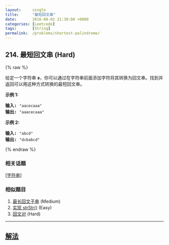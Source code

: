 ```yaml
---
layout:     single
title:      "最短回文串"
date:       2016-08-02 21:30:00 +0800
categories: [Leetcode]
tags:       [String]
permalink:  /problems/shortest-palindrome/
---
```


## 214. 最短回文串 (Hard)

{% raw %}

<p>给定一个字符串 <em><strong>s</strong></em>，你可以通过在字符串前面添加字符将其转换为回文串。找到并返回可以用这种方式转换的最短回文串。</p>

<p><strong>示例&nbsp;1:</strong></p>

<pre><strong>输入: </strong><code>&quot;aacecaaa&quot;</code>
<strong>输出:</strong> <code>&quot;aaacecaaa&quot;</code>
</pre>

<p><strong>示例 2:</strong></p>

<pre><strong>输入: </strong><code>&quot;abcd&quot;</code>
<strong>输出:</strong> <code>&quot;dcbabcd&quot;</code></pre>

{% endraw %}

### 相关话题
  [[字符串](https://github.com/openset/leetcode/tree/master/tag/string/README.md)]

### 相似题目
  1. [最长回文子串](/problems/longest-palindromic-substring) (Medium)
  1. [实现 strStr()](/problems/implement-strstr) (Easy)
  1. [回文对](/problems/palindrome-pairs) (Hard)

---

## [解法](https://github.com/openset/leetcode/tree/master/problems/shortest-palindrome)
